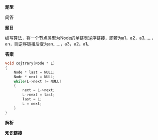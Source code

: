 **题型**

简答

**题目** 

编写算法，将一个节点类型为Node的单链表逆序链接，即若为a1，a2，a3……，an，则逆序链接后变为an……，a3，a2，a1。

**答案**

```c++
void cojtrary(Node * L)
{
    Node * last = NULL;
    Node * next = NULL;
    while(L->next != NULL)
    {
        next = L->next;
        L->next = last;
        last = L;
        L = next;
    }
}
```

**解析**

**知识链接**